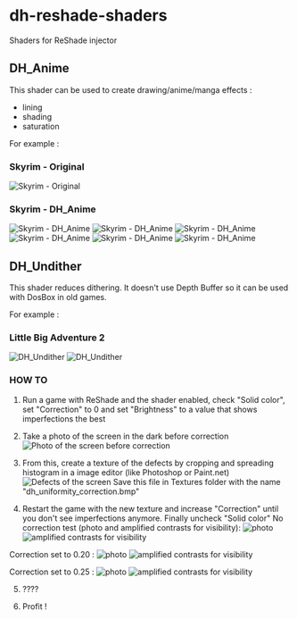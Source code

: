 # dh-reshade-shaders
Shaders for ReShade injector

## DH_Anime
This shader can be used to create drawing/anime/manga effects :
- lining
- shading
- saturation

For example :
### Skyrim - Original
![Skyrim - Original](screenshots/dh_anime/TESV%202019-11-05%2013-54-50%20original.png?raw=true "Skyrim - Original")

### Skyrim - DH_Anime
![Skyrim - DH_Anime](screenshots/dh_anime/TESV%202019-11-05%2013-54-50.png?raw=true "Skyrim - DH_Anime")
![Skyrim - DH_Anime](screenshots/dh_anime/TESV%202019-11-05%2013-55-17.png?raw=true "Skyrim - DH_Anime")
![Skyrim - DH_Anime](screenshots/dh_anime/TESV%202019-11-05%2013-56-23.png?raw=true "Skyrim - DH_Anime")
![Skyrim - DH_Anime](screenshots/dh_anime/TESV%202019-11-05%2013-56-34.png?raw=true "Skyrim - DH_Anime")
![Skyrim - DH_Anime](screenshots/dh_anime/TESV%202019-11-05%2013-57-14.png?raw=true "Skyrim - DH_Anime")
![Skyrim - DH_Anime](screenshots/dh_anime/TESV%202019-11-05%2013-57-31.png?raw=true "Skyrim - DH_Anime")

## DH_Undither
This shader reduces dithering.
It doesn't use Depth Buffer so it can be used with DosBox in old games.

For example :
### Little Big Adventure 2
![DH_Undither](screenshots/dh_undither/dh_undither1.png?raw=true "DH_Undither")
![DH_Undither](screenshots/dh_undither/dh_undither2.png?raw=true "DH_Undither")

### HOW TO

1. Run a game with ReShade and the shader enabled, check "Solid color", set "Correction" to 0 and set "Brightness" to a value that shows imperfections the best

2. Take a photo of the screen in the dark before correction
![Photo of the screen before correction](screenshots/dh_uniformity_correction/0_without_correction.jpg?raw=true "Photo of the screen before correction")

3. From this, create a texture of the defects by cropping and spreading histogram in a image editor (like Photoshop or Paint.net)
![Defects of the screen](screenshots/dh_uniformity_correction/1_dh_uniformity_correction.jpg?raw=true "Defects of the screen")
Save this file in Textures folder with the name "dh_uniformity_correction.bmp"

4. Restart the game with the new texture and increase "Correction" until you don't see imperfections anymore. Finally uncheck "Solid color"
No correction test (photo and amplified contrasts for visibility):
![photo](screenshots/dh_uniformity_correction/2_without_correction_test.jpg?raw=true "photo")
![amplified contrasts for visibility](screenshots/dh_uniformity_correction/2_without_correction_test_amplified.jpg?raw=true "amplified contrasts for visibility")

Correction set to 0.20 :
![photo](screenshots/dh_uniformity_correction/3_correction_20.jpg?raw=true "photo")
![amplified contrasts for visibility](screenshots/dh_uniformity_correction/3_correction_20-amplified.jpg?raw=true "amplified contrasts for visibility")

Correction set to 0.25 :
![photo](screenshots/dh_uniformity_correction/4_correction_25.jpg?raw=true "photo")
![amplified contrasts for visibility](screenshots/dh_uniformity_correction/4_correction_25-amplified.jpg?raw=true "amplified contrasts for visibility")

5. ????

6. Profit !



